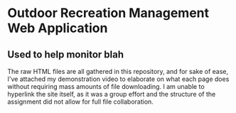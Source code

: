 # Outdoor Recreation Management Web Application
## Used to help monitor blah
The raw HTML files are all gathered in this repository, and for sake of ease, I've attached my demonstration video to elaborate on what each page does without requiring mass amounts of file downloading.
I am unable to hyperlink the site itself, as it was a group effort and the structure of the assignment did not allow for full file collaboration.
